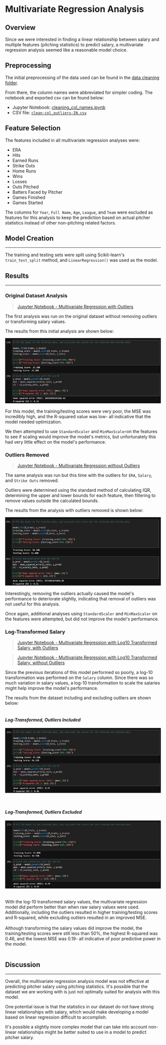 # Multivariate Regression Analysis

## Overview
Since we were interested in finding a linear relationship between salary and multiple features (pitching statistics) to predict salary, a multivariate regression analysis seemed like a reasonable model choice. 

## Preprocessing
The initial preprocessing of the data used can be found in the [data cleaning folder](https://github.com/Jenny16x/TeamSix/tree/main/data-cleaning).<br>

From there, the column names were abbreviated for simpler coding. The notebook and exported csv can be found below:

- Jupyter Notebook: [cleaning_col_names.ipynb](./cleaning_col_names.ipynb)
- CSV file: [`clean-col_outliers-IN.csv`](./resources/clean-col_outliers-IN.csv)

## Feature Selection
The features included in all multivariate regression analyses were:
- ERA
- Hits
- Earned Runs
- Strike Outs
- Home Runs
- Wins
- Losses
- Outs Pitched
- Batters Faced by Pitcher
- Games Finished
- Games Started<br>

The columns for `Year`, `Full Name`, `Age`, `League`, and `Team` were excluded as features for this analysis to keep the prediction based on actual pitcher statistics instead of other non-pitching related factors.  




## Model Creation
---

The training and testing sets were split using Scikit-learn's `train_test_split` method, and `LinearRegression()` was used as the model.<br>



## Results
---

### Original Dataset Analysis
> [Jupyter Notebook - Multivariate Regression with Outliers](./multivariate-regression_with-outliers.ipynb)<br>

The first analysis was run on the original dataset without removing outliers or transforming salary values. <br>

The results from this initial analysis are shown below:<br>

![Model metrics](./resources/MRA_rawSal_outliers-IN.png)<br>

For this model, the training/testing scores were very poor, the MSE was incredibly high, and the R-squared value was low- all indicative that the model needed optimization.<br>

We then attempted to use `StandardScaler` and `MinMaxScaler`on the features to see if scaling would improve the model's metrics, but unfortunately this had very little effect on the model's performance.<br>

### Outliers Removed
> [Jupyter Notebook - Multivariate Regression without Outliers](./multivariate-regression_without-outliers.ipynb)<br>

The same analysis was run but this time with the outliers for `ERA`, `Salary`, and `Strike Outs` removed. <br>

Outliers were determined using the standard method of calculating IQR, determining the upper and lower bounds for each feature, then filtering to remove values outside the calculated bounds. <br>

The results from the analysis with outliers removed is shown below:<br>

![Model metrics](./resources/MRA_rawSal_outliers-OUT.png)<br>

Interestingly, removing the outliers actually caused the model's performance to deteriorate slightly, indicating that removal of outliers was not useful for this analysis.<bR>

Once again, additional analyses using `StandardScaler` and `MinMaxScaler` on the features were attempted, but did not improve the model's performance. 

### Log-Transformed Salary

> [Jupyter Notebook - Multivariate Regression with Log10 Transformed Salary, with Outliers](./multivariate-logSal_outliers-included.ipynb)<br>

> [Jupyter Notebook - Multivariate Regression with Log10 Transformed Salary, without Outliers](./multivariate_logSal_outliers-removed.ipynb)<br>

Since the previous iterations of this model performed so poorly, a log-10 transformation was performed on the `Salary` column. Since there was so much variation in salary values, a log-10 transformation to scale the salaries might help improve the model's performance.<br>

The results from the dataset including and excluding outliers are shown below:<br>
<br>


#### *Log-Transformed, Outliers Included*
![Model metrics](./resources/MRA_logSal_outliers-IN.png)<br>

<br>

#### *Log-Transformed, Outliers Excluded*
![Model metrics](./resources/MRA_logSal_outliers-OUT.png)<br>

<br>
With the log-10 transformed salary values, the multivariate regression model did perform better than when raw salary values were used. Additionally, including the outliers resulted in higher training/testing scores and R-squared, while excluding outliers resulted in an improved MSE.
<br>
<br>
Although transforming the salary values did improve the model, the training/testing scores were still less than 50%, the highest R-squared was 0.46, and the lowest MSE was 0.19- all indicative of poor predictive power in the model. 
<br>
<br>


## Discussion
---
Overall, the multivariate regression analysis model was not effective at predicting pitcher salary using pitching statistics. It's possible that the dataset we are working with is just not optimally suited for analysis with this model.<br>

One potential issue is that the statistics in our dataset do not have strong linear relationships with salary, which would make developing a model based on linear regression difficult to accomplish. <br>

It's possible a slightly more complex model that can take into account non-linear relationships might be better suited to use in a model to predict pitcher salary. 